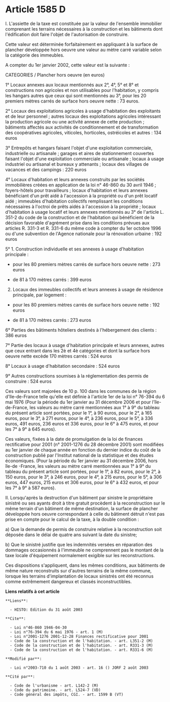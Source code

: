 # Article 1585 D

I. L'assiette de la taxe est constituée par la valeur de l'ensemble immobilier comprenant les terrains nécessaires à la
construction et les bâtiments dont l'édification doit faire l'objet de l'autorisation de construire.

Cette valeur est déterminée forfaitairement en appliquant à la surface de plancher développée hors oeuvre une valeur au mètre
carré variable selon la catégorie des immeubles.

A compter du 1er janvier 2002, cette valeur est la suivante :

CATEGORIES / Plancher hors oeuvre (en euros)

1° Locaux annexes aux locaux mentionnés aux 2°, 4°, 5° et 8° et constructions non agricoles et non utilisables pour
l'habitation, y compris les hangars autres que ceux qui sont mentionnés au 3°, pour les 20 premiers mètres carrés de surface
hors oeuvre nette : 73 euros.

2° Locaux des exploitations agricoles à usage d'habitation des exploitants et de leur personnel ; autres locaux des
exploitations agricoles intéressant la production agricole ou une activité annexe de cette production ; bâtiments affectés
aux activités de conditionnement et de transformation des coopératives agricoles, viticoles, horticoles, ostréicoles et
autres : 134 euros

3° Entrepôts et hangars faisant l'objet d'une exploitation commerciale, industrielle ou artisanale ; garages et aires de
stationnement couvertes faisant l'objet d'une exploitation commerciale ou artisanale ; locaux à usage industriel ou artisanal
et bureaux y attenants ; locaux des villages de vacances et des campings : 220 euros

4° Locaux d'habitation et leurs annexes construits par les sociétés immobilières créées en application de la loi n° 46-860 du
30 avril 1946 ; foyers-hôtels pour travailleurs ; locaux d'habitation et leurs annexes bénéficiant d'un prêt aidé à
l'accession à la propriété ou d'un prêt locatif aidé ; immeubles d'habitation collectifs remplissant les conditions
nécessaires à l'octroi de prêts aidés à l'accession à la propriété ; locaux d'habitation à usage locatif et leurs annexes
mentionnés au 3° de l'article L. 351-2 du code de la construction et de l'habitation qui bénéficient de la décision favorable
d'agrément prise dans les conditions prévues aux articles R. 331-3 et R. 331-6 du même code à compter du 1er octobre 1996 ou
d'une subvention de l'Agence nationale pour la rénovation urbaine : 192 euros

5° 1. Construction individuelle et ses annexes à usage d'habitation principale :

- pour les 80 premiers mètres carrés de surface hors oeuvre nette : 273 euros

- de 81 à 170 mètres carrés : 399 euros

2. Locaux des immeubles collectifs et leurs annexes à usage de résidence principale, par logement :

- pour les 80 premiers mètres carrés de surface hors oeuvre nette : 192 euros

- de 81 à 170 mètres carrés : 273 euros

6° Parties des bâtiments hôteliers destinés à l'hébergement des clients : 386 euros

7° Partie des locaux à usage d'habitation principale et leurs annexes, autres que ceux entrant dans les 2è et 4è catégories
et dont la surface hors oeuvre nette excède 170 mètres carrés : 524 euros

8° Locaux à usage d'habitation secondaire : 524 euros

9° Autres constructions soumises à la réglementation des permis de construire : 524 euros

Ces valeurs sont majorées de 10 p. 100 dans les communes de la région d'Ile-de-France telle qu'elle est définie à l'article
1er de la loi n° 76-394 du 6 mai 1976 (Pour la période du 1er janvier au 31 décembre 2006 et pour l'île-de-France, les
valeurs au mètre carré mentionnées aux 1° à 9° du tableau du présent article sont portées, pour le 1°, à 90 euros, pour le
2°, à 165 euros, pour le 3°, à 271 euros, pour le 4°, à 236 euros, pour le 5°, à 336 euros, 491 euros, 236 euros et 336
euros, pour le 6° à 475 euros, et pour les 7° à 9° à 645 euros).

Ces valeurs, fixées à la date de promulgation de la loi de finances rectificative pour 2001 (n° 2001-1276 du 28 décembre
2001) sont modifiées au 1er janvier de chaque année en fonction du dernier indice du coût de la construction publié par
l'Institut national de la statistique et des études économiques. (Pour la période du 1er janvier au 31 décembre 2006, hors
île-de -France, les valeurs au mètre carré mentionnées aux 1° à 9° du tableau du présent article sont portées, pour le 1°, à
82 euros, pour le 2°, à 150 euros, pour le 3°, à 246 euros, pour le 4°, à 215 euros, pour le 5°, à 306 euros, 447 euros, 215
euros et 306 euros, pour le 6° à 432 euros, et pour les 7° à 9° à 587 euros).

II. Lorsqu'après la destruction d'un bâtiment par sinistre le propriétaire sinistré ou ses ayants droit à titre gratuit
procèdent à la reconstruction sur le même terrain d'un bâtiment de même destination, la surface de plancher développée hors
oeuvre correspondant à celle du bâtiment détruit n'est pas prise en compte pour le calcul de la taxe, à la double condition :

a) Que la demande de permis de construire relative à la reconstruction soit déposée dans le délai de quatre ans suivant la
date du sinistre;

b) Que le sinistré justifie que les indemnités versées en réparation des dommages occasionnés à l'immeuble ne comprennent pas
le montant de la taxe locale d'équipement normalement exigible sur les reconstructions.

Ces dispositions s'appliquent, dans les mêmes conditions, aux bâtiments de même nature reconstruits sur d'autres terrains de
la même commune, lorsque les terrains d'implantation de locaux sinistrés ont été reconnus comme extrêmement dangereux et
classés inconstructibles.

**Liens relatifs à cet article**

	**Liens**:

	  - HISTO: Edition du 31 août 2003

	**Cite**:

	  - Loi n°46-860 1946-04-30
	  - Loi n°76-394 du 6 mai 1976 - art. 1 (M)
	  - Loi n°2001-1276 2001-12-28 Finances rectificative pour 2001
	  - Code de la construction et de l'habitation. - art. L351-2 (M)
	  - Code de la construction et de l'habitation. - art. R331-3 (M)
	  - Code de la construction et de l'habitation. - art. R331-6 (M)

	**Modifié par**:

	  - Loi n°2003-710 du 1 août 2003 - art. 16 () JORF 2 août 2003

	**Cité par**:

	  - Code de l'urbanisme - art. L142-2 (M)
	  - Code du patrimoine. - art. L524-7 (VD)
	  - Code général des impôts, CGI. - art. 1599 B (VT)
